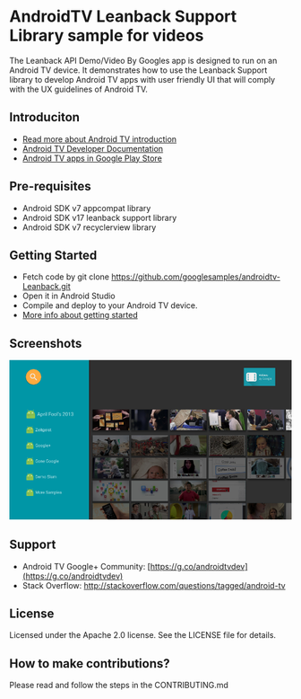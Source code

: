 AndroidTV Leanback Support Library sample for videos
====================================================

The Leanback API Demo/Video By Googles app is designed to run on an Android TV device. It demonstrates how to use the Leanback Support library to develop Android TV apps with user friendly UI that will comply with the UX guidelines of Android TV.

Introduciton
------------

- [Read more about Android TV introduction](http://www.android.com/tv/)
- [Android TV Developer Documentation](http://developer.android.com/tv)
- [Android TV apps in Google Play Store](https://play.google.com/store/apps/collection/promotion_3000e26_androidtv_apps_all?hl=en)

Pre-requisites
--------------

* Android SDK v7 appcompat library
* Android SDK v17 leanback support library
* Android SDK v7 recyclerview library

Getting Started
---------------

- Fetch code by git clone https://github.com/googlesamples/androidtv-Leanback.git
- Open it in Android Studio
- Compile and deploy to your Android TV device.
- [More info about getting started](https://developer.android.com/training/tv/start/start.html)

Screenshots
-----------

![Screenshot](app/src/main/res/drawable/androidtv-leanback-sample.png)

Support
-------

- Android TV Google+ Community: [https://g.co/androidtvdev](https://g.co/androidtvdev)
- Stack Overflow: http://stackoverflow.com/questions/tagged/android-tv

License
-------
Licensed under the Apache 2.0 license. See the LICENSE file for details.

How to make contributions?
--------------------------
Please read and follow the steps in the CONTRIBUTING.md
